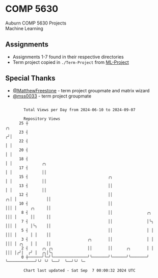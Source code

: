 # COMP 5630
Auburn COMP 5630 Projects  
Machine Learning

## Assignments
- Assignments 1-7 found in their respective directories
- Term project copied in `./Term-Project` from [ML-Project](https://github.com/wumphlett/ML-Project)

## Special Thanks
- [@MatthewFreestone](https://github.com/MatthewFreestone) - term project groupmate and matrix wizard
- [@mss0033](https://github.com/mss0033) - term project groupmate

```

        Total Views per Day from 2024-06-10 to 2024-09-07

        Repository Views
      25 ┼                                                                      ╭╮
      23 ┤                                                                     ╭╯│
      22 ┤                                                                     │ │
      20 ┤                                                                     │ │
      18 ┤                                                                     │ │             ╭╮
      17 ┤                                                                     │ │             ││
      15 ┤                                   ╭╮                                │ │             ││
      13 ┤                                   ││                                │ │             ││
      12 ┤                                   ││                              ╭╮│ │             ││
      10 ┤                                   ││                              │││ │      ╭╮     ││
       8 ┤                                   ││               ╭╮             │││ │      ││     ││
       7 ┤                                   ││               │╰╮            │││ │      │╰╮    ││
       5 ┤                                   ││               │ │            │││ │      │ │    ││
       3 ┤                          ╭╮       ││               │ │            │││ │ ╭╮   │ │    ││
       2 ┤      ╭╮ ╭╮               ││       ││      ╭╮       │ │            │││ │╭╯│  ╭╯ │  ╭╮│╰╮
       0 ┼──────╯╰─╯╰───────────────╯╰───────╯╰──────╯╰───────╯ ╰────────────╯╰╯ ╰╯ ╰──╯  ╰──╯╰╯ ╰─

        Chart last updated - Sat Sep  7 00:00:32 2024 UTC
        
```
